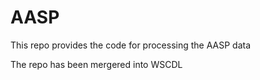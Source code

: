 # AASP
This repo provides the code for processing the AASP data

The repo has been mergered into WSCDL

